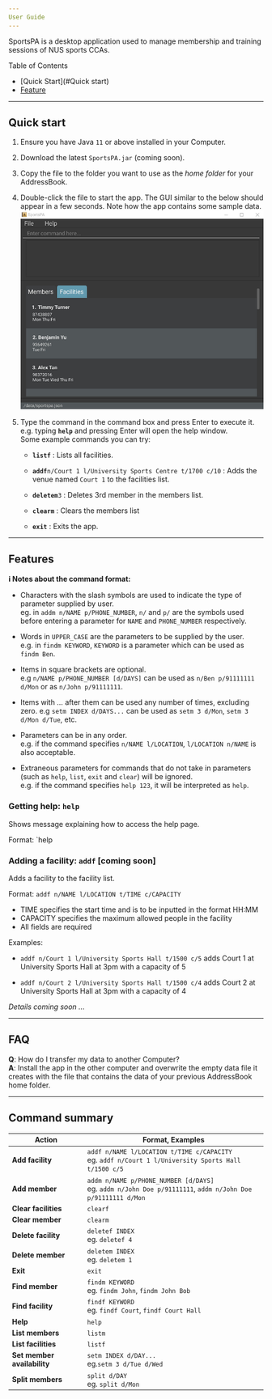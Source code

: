 ```yaml
---
User Guide
---
```


SportsPA is a desktop application used to manage membership and training sessions of NUS sports CCAs.

Table of Contents
* [Quick Start](#Quick start)
* [Feature](#Features)


--------------------------------------------------------------------------------------------------------------------

## Quick start

1. Ensure you have Java `11` or above installed in your Computer.

1. Download the latest `SportsPA.jar` (coming soon).

1. Copy the file to the folder you want to use as the _home folder_ for your AddressBook.

1. Double-click the file to start the app. The GUI similar to the below should appear in a few seconds. Note how the app contains some sample data.<br>
   ![Ui](images/Ui.png)

1. Type the command in the command box and press Enter to execute it. e.g. typing **`help`** and pressing Enter will open the help window.<br>
   Some example commands you can try:

   * **`listf`** : Lists all facilities.

   * **`addf`**`n/Court 1 l/University Sports Centre t/1700 c/10` : Adds the venue named `Court 1` to the facilities list.

   * **`deletem`**`3` : Deletes 3rd member in the members list.

   * **`clearm`** : Clears the members list

   * **`exit`** : Exits the app.

--------------------------------------------------------------------------------------------------------------------

## Features

<div markdown="block" class="alert alert-info">

**:information_source: Notes about the command format:**<br>

* Characters with the slash symbols are used to indicate the type of parameter supplied by user.
  <br> eg. in `addm n/NAME p/PHONE_NUMBER`, `n/` and `p/` are the symbols used before entering a parameter
  for `NAME` and `PHONE_NUMBER` respectively.
  
* Words in `UPPER_CASE` are the parameters to be supplied by the user.<br>
  e.g. in `findm KEYWORD`, `KEYWORD` is a parameter which can be used as `findm Ben`.

* Items in square brackets are optional.<br>
  e.g `n/NAME p/PHONE_NUMBER [d/DAYS]` can be used as `n/Ben p/91111111 d/Mon` or as `n/John p/91111111`.
  
* Items with …​ after them can be used any number of times, excluding zero.
  e.g `setm INDEX d/DAYS...` can be used as `setm 3 d/Mon`, `setm 3 d/Mon d/Tue`, etc.
  
* Parameters can be in any order.<br>
  e.g. if the command specifies `n/NAME l/LOCATION`, `l/LOCATION n/NAME` is also acceptable.
  
* Extraneous parameters for commands that do not take in parameters (such as `help`, `list`, `exit` and `clear`) will be ignored.<br>
  e.g. if the command specifies `help 123`, it will be interpreted as `help`.

</div>

### Getting help: `help`

Shows message explaining how to access the help page.

Format: `help

### Adding a facility: `addf` [coming soon]

Adds a facility to the facility list.

Format: `addf n/NAME l/LOCATION t/TIME c/CAPACITY`

* TIME specifies the start time and is to be inputted in the format HH:MM
* CAPACITY specifies the maximum allowed people in the facility
* All fields are required

Examples:

* `addf n/Court 1 l/University Sports Hall t/1500 c/5` adds Court 1 at University Sports Hall at 3pm with a capacity of 5 
  
* `addf n/Court 2 l/University Sports Hall t/1500 c/4` adds Court 2 at University Sports Hall at 3pm with a capacity of 4

_Details coming soon ..._

--------------------------------------------------------------------------------------------------------------------

## FAQ

**Q**: How do I transfer my data to another Computer?<br>
**A**: Install the app in the other computer and overwrite the empty data file it creates with the file that contains the data of your previous AddressBook home folder.

--------------------------------------------------------------------------------------------------------------------

## Command summary

Action | Format, Examples
--------|------------------
**Add facility**| `addf n/NAME l/LOCATION t/TIME c/CAPACITY` <br> eg. `addf n/Court 1 l/University Sports Hall t/1500 c/5`
**Add member**| `addm n/NAME p/PHONE_NUMBER [d/DAYS]` <br> eg. `addm n/John Doe p/91111111`, `addm n/John Doe p/91111111 d/Mon`
**Clear facilities**|`clearf`
**Clear member**| `clearm`
**Delete facility**| `deletef INDEX` <br> eg. `deletef 4`
**Delete member**| `deletem INDEX` <br> eg. `deletem 1`
**Exit**| `exit`
**Find member**| `findm KEYWORD` <br> eg. `findm John`, `findm John Bob`
**Find facility**| `findf KEYWORD` <br> eg. `findf Court`, `findf Court Hall`
**Help**| `help`
**List members**| `listm`
**List facilities**| `listf`
**Set member availability**| `setm INDEX d/DAY...` <br> eg.`setm 3 d/Tue d/Wed`
**Split members**| `split d/DAY` <br> eg. `split d/Mon`
